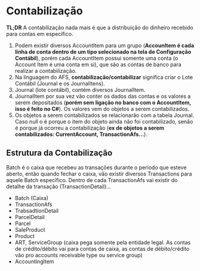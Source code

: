 # Contabilização

**TL;DR** A contabilização nada mais é que a distribuição do dinheiro recebido para contas em específico.

1. Podem existir diversos AccountItem para um grupo \(**AccounItem é cada linha de conta dentro de um tipo selecionado na tela de Configuração Contábil**\), porém cada AccountItem possui somente uma conta \(o Account Item é uma conta em si\), que são as contas de banco para realizar a contabilização.
2. Na linguagem do AFS, **contabilização/contabilizar** significa criar o Lote Contábil \(Journal e os JournalItens\).
3. Journal \(lote contábil\), contém diversos JournalItem.
4. JournalItem por sua vez vão conter os dados das contas e os valores a serem depositados \(**porém sem ligação no banco com o AccountItem, isso é feito no C\#**\). Os valores vem do objetos a serem contabilizados.
5. Os objetos a serem contabilizados se relacionarão com a tabela Journal. Caso null o é porque o item do objeto ainda não foi contabilizado, senão é porque já ocorreu a contabilização \(**ex de objetos a serem contabilizados: CurrentAccount, TransactionAfs...**\).

## Estrutura da Contabilização

Batch é o caixa que recebeu as transações durante o período que esteve aberto, então quando fechar o caixa, vão existir diversos Transactions para aquele Batch específico. Dentro de cada TransactionAfs vai existir do detalhe da transação \(TransactionDetail\)...

* Batch \(Caixa\)
* TransactionAfs
* TrabsadtionDetail
* ParcelDetail
* Parcel
* SaleProduct
* Product
* ART, ServiceGroup \(caixa pega somente pela entidade legal. As contas de crédito/débito vai para contas de caixa, as contas de débito/crédito vão pro accounts receivable type ou service group\)
* AccountingItem

